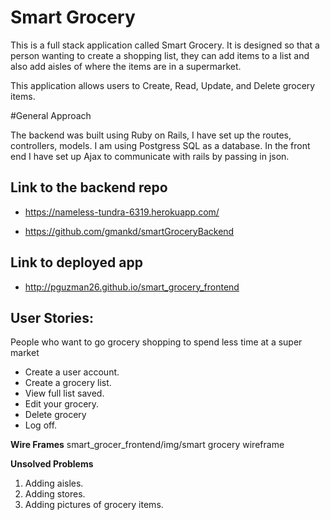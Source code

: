 # Smart Grocery

This is a full stack application called Smart Grocery. It is designed so that a person wanting to create a shopping list, they can add items to a list and also add aisles of where the items are in a supermarket.

This application allows users to Create, Read, Update, and Delete grocery items.

#General Approach

The backend was built using Ruby on Rails, I have set up the routes, controllers, models. I am using Postgress SQL as a database. In the front end I have set up Ajax to communicate with rails by passing in json.

## Link to the backend repo
- https://nameless-tundra-6319.herokuapp.com/

- https://github.com/gmankd/smartGroceryBackend

## Link to deployed app

- http://pguzman26.github.io/smart_grocery_frontend

## User Stories:

People who want to go grocery shopping to spend less time at a super market

* Create a user account.
* Create a grocery list.
* View full list saved.
* Edit your grocery.
* Delete grocery
* Log off.

**Wire Frames**
smart_grocer_frontend/img/smart grocery wireframe

**Unsolved Problems**
1. Adding aisles.
2. Adding stores.
3. Adding pictures of grocery items.
